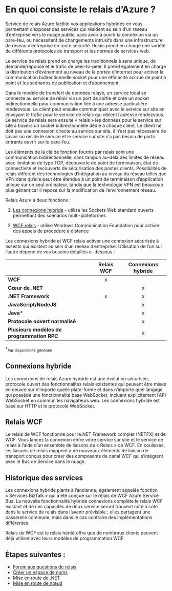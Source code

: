 <properties
    pageTitle="En quoi consiste le relais Azure ? | Microsoft Azure"
    description="Vue d’ensemble de relais Azure"
    services="service-bus"
    documentationCenter=".net"
    authors="banisadr"
    manager="timlt"
    editor="" />

<tags
    ms.service="service-bus"
    ms.workload="na"
    ms.tgt_pltfrm="na"
    ms.devlang="multiple"
    ms.topic="article"
    ms.date="10/28/2016"
    ms.author="babanisa" />

# <a name="what-is-azure-relay"></a>En quoi consiste le relais d’Azure ?

Service de relais Azure facilite vos applications hybrides en vous permettant d’exposer des services qui résident au sein d’un réseau d’entreprise vers le nuage public, sans avoir à ouvrir la connexion via un pare-feu, ou nécessitent de changements intrusifs dans une infrastructure de réseau d’entreprise en toute sécurité. Relais prend en charge une variété de différents protocoles de transport et les normes de services web.

Le service de relais prend en charge les traditionnels à sens unique, de demande/réponse et le trafic de peer-to-peer. Il prend également en charge la distribution d’événement au niveau de la portée d’internet pour activer la communication bidirectionnelle socket pour une efficacité accrue de point à point et les scénarios de publication et d’abonnement. 

Dans le modèle de transfert de données relayé, un service local se connecte au service de relais via un port de sortie et crée un socket bidirectionnelle pour communication liée à une adresse particulière rendezvous. Le client peut ensuite communiquer avec le service sur site en envoyant le trafic pour le service de relais qui ciblent l’adresse rendezvous. Le service de relais sera ensuite « relais » les données pour le service sur site à travers un socket bidirectionnelle dédié à chaque client. Le client ne doit pas une connexion directe au service sur site, il n’est pas nécessaire de savoir où réside le service et le service sur site n’a pas besoin de ports entrants ouvrir sur le pare-feu.

Les éléments de la clé de fonction fournis par relais sont une communication bidirectionnelle, sans tampon au-delà des limites de réseau avec limitation de type TCP, découverte de point de terminaison, état de connectivité et recouverts de sécurisation des postes clients. Possibilités de relais diffèrent des technologies d’intégration au niveau du réseau telles que VPN dans qu’elle peut être étendue à un point de terminaison d’application unique sur un seul ordinateur, tandis que la technologie VPN est beaucoup plus gênant car il repose sur la modification de l’environnement réseau.

Relais Azure a deux fonctions :

1. [Les connexions hybride](#hybrid-connections) - utilise les Sockets Web standard ouverts permettant des scénarios multi-plateformes

2. [WCF relais](#wcf-relays) - utilise Windows Communication Foundation pour activer des appels de procédure à distance

Les connexions hybride et WCF relais activer une connexion sécurisée à assests qui existent au sein d’un réseau d’entreprise. Utilisation de l’un sur l’autre dépend de vos besoins détaillés ci-dessous :

|                                    | Relais WCF | Connexions hybride |
| ---------------------------------- |:---------:|:------------------:|
| **WCF**                            |     x     |                    |
| **Cœur de .NET**                      |           |         x          |
| **.NET Framework**                 |     x     |         x          |
| **JavaScript/NodeJS**              |           |         x          |
| **Java***                          |           |         x          |
| **Protocole ouvert normalisé**  |           |         x          |
| **Plusieurs modèles de programmation RPC** |           |         x          |
*<sub>Par disponibilité générale</sub>

## <a name="hybrid-connections"></a>Connexions hybride

Les connexions de relais Azure hybride est une évolution sécurisée, protocole ouvert des fonctionnalités relais existantes qui peuvent être mises en oeuvre sur n’importe quelle plate-forme et dans n’importe quel langage qui possède une fonctionnalité base WebSocket, incluant explicitement l’API WebSocket en commun les navigateurs web. Les connexions hybride est basé sur HTTP et le protocole WebSocket.

## <a name="wcf-relays"></a>Relais WCF

Le relais de WCF fonctionne pour le.NET Framework complet (NETFX) et de WCF. Vous lancez la connexion entre votre service sur site et le service de relais à l’aide d’un ensemble de liaisons de « Relais » de WCF. En coulisses, les liaisons de relais mappent à de nouveaux éléments de liaison de transport conçus pour créer des composants de canal WCF qui s’intègrent avec le Bus de Service dans le nuage.

## <a name="service-history"></a>Historique des services

Les connexions hybride plants à l’ancienne, également appelée fonction « Services BizTalk » qui a été conçue sur le relais de WCF Azure Service Bus. La nouvelle fonctionnalité hybride connexions complète le relais WCF existant et de ces capacités de deux service seront trouvent côte à côte dans le service de relais dans l’avenir prévisible ; elles partagent une passerelle commune, mais dans le cas contraire des implémentations différentes.

Relais de WCF est le relais hérité offre que de nombreux clients peuvent déjà utiliser avec leurs modèles de programmation WCF.

## <a name="next-steps"></a>Étapes suivantes :

- [Forum aux questions de relais](relay-faq.md)
- [Créer un espace de noms](relay-create-namespace-portal.md)
- [Mise en route de .NET](relay-hybrid-connections-dotnet-get-started.md)
- [Mise en route de nœud](relay-hybrid-connections-node-get-started.md)